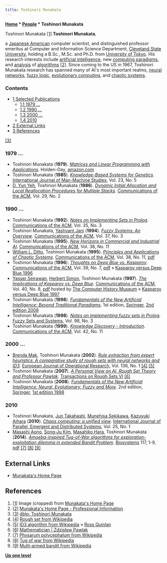 ```yaml
---
title: Toshinori Munakata
---
```

**[Home](Home "Home") \* [People](People "People") \* Toshinori Munakata**



 [](http://cis.csuohio.edu/~munakata/) Toshinori Munakata <a id="cite-note-1" href="#cite-ref-1">[1]</a> 
**Toshinori Munakata**,  

a [Japanese American](https://en.wikipedia.org/wiki/Japanese_Americans) computer scientist, 
and distinguished professor emeritus at Computer and Information Science Department, [Cleveland State University](https://en.wikipedia.org/wiki/Cleveland_State_University), 
holding a B.Sc., M.Sc. and Ph.D. from [University of Tokyo](https://en.wikipedia.org/wiki/University_of_Tokyo). 
His research interests include [artificial intelligence](Artificial_Intelligence "Artificial Intelligence"), new [computing paradigms](https://en.wikipedia.org/wiki/Programming_paradigm), and [analysis](https://en.wikipedia.org/wiki/Analysis_of_algorithms) of [algorithms](Algorithms "Algorithms")
<a id="cite-note-2" href="#cite-ref-2">[2]</a>. 
Since coming to the US in 1967, Toshinori Munakata research has spanned many of AI's most important realms, [neural networks](Neural_Networks "Neural Networks"), [fuzzy logic](https://en.wikipedia.org/wiki/Fuzzy_logic), [evolutionary computing](Genetic_Programming#EvolutionaryComputation "Genetic Programming"), and [chaotic systems](https://en.wikipedia.org/wiki/Chaos_theory). 



### Contents


* [1 Selected Publications](#selected-publications)
	+ [1.1 1979 ...](#1979-...)
	+ [1.2 1990 ...](#1990-...)
	+ [1.3 2000 ...](#2000-...)
	+ [1.4 2010](#2010)
* [2 External Links](#external-links)
* [3 References](#references)






<a id="cite-note-3" href="#cite-ref-3">[3]</a>



### 1979 ...


* Toshinori Munakata (**1979**). *[Matrices and Linear Programming with Applications](https://www.semanticscholar.org/paper/Matrices-and-linear-programming-with-applications-Munakata/207231dba7d137926f6d536120a81154dcb2022b)*. Holden-Day, [amazon.com](https://www.amazon.com/Matrices-programming-applications-Toshinori-Munakata/dp/0816261660)
* Toshinori Munakata (**1985**). *[Knowledge-Based Systems for Genetics](https://www.sciencedirect.com/science/article/abs/pii/S0020737385800584)*. [International Journal of Man-Machine Studies](https://www.journals.elsevier.com/international-journal-of-human-computer-studies), Vol. 23, No. 5
* [D. Yun Yeh](https://dblp.uni-trier.de/pers/hd/y/Yeh:D=_Yun), Toshinori Munakata (**1986**). *[Dynamic Initial Allocation and Local Reallocation Procedures for Multiple Stacks](https://dl.acm.org/doi/10.1145/5657.5662)*. [Communications of the ACM](ACM#Communications "ACM"), Vol. 29, No. 2


### 1990 ...


* Toshinori Munakata (**1992**). *[Notes on Implementing Sets in Prolog](https://dl.acm.org/doi/10.1145/131295.131300)*. [Communications of the ACM](ACM#Communications "ACM"), Vol. 35, No. 3
* Toshinori Munakata, [Yashvant Jani](https://dblp.uni-trier.de/pers/hd/j/Jani:Yashvant) (**1994**). *[Fuzzy Systems: An Overview](https://dl.acm.org/doi/10.1145/175247.175254)*. [Communications of the ACM](ACM#Communications "ACM"), Vol. 37, No. 3
* Toshinori Munakata (**1995**). *[New Horizons in Commercial and Industrial AI](https://dl.acm.org/doi/abs/10.1145/219717.219734)*. [Communications of the ACM](ACM#Communications "ACM"), Vol. 38, No. 11
* [William L. Ditto](https://scholar.google.com/citations?user=9c96P6cAAAAJ&hl=en), Toshinori Munakata (**1995**). *[Principles and Applications of Chaotic Systems](https://dl.acm.org/doi/10.1145/219717.219797)*. [Communications of the ACM](ACM#Communications "ACM"), Vol. 38, No. 11, [pdf](http://citeseerx.ist.psu.edu/viewdoc/download?doi=10.1.1.120.2481&rep=rep1&type=pdf)
* Toshinori Munakata (**1996**). *[Thoughts on Deep Blue vs. Kasparov](https://dl.acm.org/doi/10.1145/233977.234001)*. [Communications of the ACM](ACM#Communications "ACM"), Vol. 39, No. 7, [pdf](http://cis.csuohio.edu/~munakata/publs/pdf/cacm96.pdf) » [Kasparov versus Deep Blue 1996](Kasparov_versus_Deep_Blue_1996 "Kasparov versus Deep Blue 1996")
* [Yasser Seirawan](https://en.wikipedia.org/wiki/Yasser_Seirawan), [Herbert Simon](Herbert_Simon "Herbert Simon"), Toshinori Munakata (**1997**). *[The Implications of Kasparov vs. Deep Blue](https://dl.acm.org/doi/10.1145/257874.257878)*. [Communications of the ACM](ACM#Communications "ACM"), Vol. 40, No. 8, [pdf](http://archive.computerhistory.org/projects/chess/related_materials/text/5-4.The_implications_of_deep_blue_vs_kasparov/5-4.The_implications_of_deep_blue_vs_kasparov.simon_seirawan.1997.ACM.062303057.sm.pdf) hosted by [The Computer History Museum](The_Computer_History_Museum "The Computer History Museum") » [Kasparov versus Deep Blue 1997](Kasparov_versus_Deep_Blue_1997 "Kasparov versus Deep Blue 1997")
* Toshinori Munakata (**1998**). *[Fundamentals of the New Artificial Intelligence: Beyond Traditional Paradigms](http://cis.csuohio.edu/~munakata/publs/book/sp.html)*. 1st edition, [Springer](https://en.wikipedia.org/wiki/Springer_Science%2BBusiness_Media), [2nd edition 2008](Toshinori_Munakata#FundamentalsNAI2nd "Toshinori Munakata")
* Toshinori Munakata (**1998**). *[Notes on implementing fuzzy sets in Prolog](https://www.sciencedirect.com/science/article/abs/pii/S0165011496003892)*. [Fuzzy Sets and Systems](https://en.wikipedia.org/wiki/Fuzzy_Sets_and_Systems), Vol. 98, No. 3
* Toshinori Munakata (**1999**). *[Knowledge Discovery - Introduction](https://dl.acm.org/doi/10.1145/319382.319387)*. [Communications of the ACM](ACM#Communications "ACM"), Vol. 42, No. 11


### 2000 ...


* [Brenda Mak](https://dblp.uni-trier.de/pers/m/Mak:Brenda.html), Toshinori Munakata (**2002**). *[Rule extraction from expert heuristics: A comparative study of rough sets with neural networks and ID3](https://ideas.repec.org/a/eee/ejores/v136y2002i1p212-229.html)*. [European Journal of Operational Research](https://en.wikipedia.org/wiki/European_Journal_of_Operational_Research), Vol. 136, No. 1 <a id="cite-note-4" href="#cite-ref-4">[4]</a> <a id="cite-note-5" href="#cite-ref-5">[5]</a>
* Toshinori Munakata (**2007**). *[A Personal View on AI, Rough Set Theory and Professor Pawlak](https://link.springer.com/chapter/10.1007/978-3-540-71200-8_14)*. [Transactions on Rough Sets VI](https://link.springer.com/book/10.1007/978-3-540-71200-8) <a id="cite-note-6" href="#cite-ref-6">[6]</a>
* Toshinori Munakata (**2008**). *[Fundamentals of the New Artificial Intelligence: Neural, Evolutionary, Fuzzy and More](https://link.springer.com/book/10.1007/978-1-84628-839-5)*. 2nd edition, [Springer](https://en.wikipedia.org/wiki/Springer_Science%2BBusiness_Media), [1st edition 1998](Toshinori_Munakata#FundamentalsNAI1st "Toshinori Munakata")


### 2010


* Toshinori Munakata, [Jun Takahashi](https://dblp.uni-trier.de/pers/hd/t/Takahashi:Jun), [Munehisa Sekikawa](https://scholar.google.com/citations?user=jWUz2vcAAAAJ&hl=en), [Kazuyuki Aihara](https://dblp.uni-trier.de/pers/a/Aihara:Kazuyuki.html) (**2010**). *[Chaos computing: a unified view](https://www.tandfonline.com/doi/abs/10.1080/17445760902774898)*. [International Journal of Parallel, Emergent and Distributed Systems](https://www.tandfonline.com/toc/gpaa20/current), Vol. 25, No. 1
* [Masashi Aono](https://scholar.google.com/citations?user=qBceGegAAAAJ&hl=en), [Song-Ju Kim](https://dblp.uni-trier.de/pers/hd/k/Kim:Song=Ju), [Masahiko Hara](https://dblp.uni-trier.de/pers/hd/h/Hara:Masahiko), Toshinori Munakata (**2014**). *[Amoeba-inspired Tug-of-War algorithms for exploration-exploitation dilemma in extended Bandit Problem](https://pubmed.ncbi.nlm.nih.gov/24384066/)*. [Biosystems](http://www.journals.elsevier.com/biosystems/) 117, 1-9, [pdf](http://cis.csuohio.edu/~munakata/publs/pdf/BioSystems14.pdf) <a id="cite-note-7" href="#cite-ref-7">[7]</a> <a id="cite-note-8" href="#cite-ref-8">[8]</a> <a id="cite-note-9" href="#cite-ref-9">[9]</a>


## External Links


* [Munakata's Home Page](http://cis.csuohio.edu/~munakata/)


## References


1. <a id="cite-ref-1" href="#cite-note-1">[1]</a> Image (cropped) from [Munakata's Home Page](http://cis.csuohio.edu/~munakata/)
2. <a id="cite-ref-2" href="#cite-note-2">[2]</a> [Munakata's Home Page - Professional Information](http://cis.csuohio.edu/~munakata/profess/profess.htm)
3. <a id="cite-ref-3" href="#cite-note-3">[3]</a> [dblp: Toshinori Munakata](https://dblp.uni-trier.de/pers/hd/m/Munakata:Toshinori)
4. <a id="cite-ref-4" href="#cite-note-4">[4]</a> [Rough set from Wikipedia](https://en.wikipedia.org/wiki/Rough_set)
5. <a id="cite-ref-5" href="#cite-note-5">[5]</a> [ID3 algorithm from Wikipedia](https://en.wikipedia.org/wiki/ID3_algorithm) » [Ross Quinlan](Ross_Quinlan "Ross Quinlan")
6. <a id="cite-ref-6" href="#cite-note-6">[6]</a> [Mathematician | Zdzisław Pawlak](Mathematician#ZPawlak "Mathematician")
7. <a id="cite-ref-7" href="#cite-note-7">[7]</a> [Physarum polycephalum from Wikipedia](https://en.wikipedia.org/wiki/Physarum_polycephalum)
8. <a id="cite-ref-8" href="#cite-note-8">[8]</a> [Tug of war from Wikipedia](https://en.wikipedia.org/wiki/Tug_of_war)
9. <a id="cite-ref-9" href="#cite-note-9">[9]</a> [Multi-armed bandit from Wikipedia](https://en.wikipedia.org/wiki/Multi-armed_bandit)

**[Up one level](People "People")**







 
